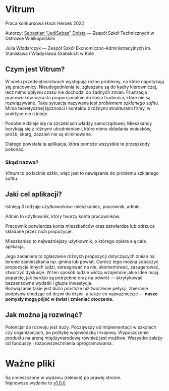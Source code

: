 # Vitrum
<p>Praca konkursowa Hack Heroes 2022</p>
<p>Autorzy: <a href="https://github.com/JediSebas">Sebastian "JediSebas" Dolata</a> — Zespół Szkół Technicznych w Ostrowie Wielkopolskim</p>
<p>Julia Włodarczyk — Zespół Szkół Ekonomiczno-Administracyjnych im. Stanisława i Władysława Grabskich w Kole</p>

## Czym jest Vitrum?
<p>W wielu przedsiębiorstwach występują różne problemy, na które napotykają się pracownicy. Nieudogodnienia te, zgłaszane są do kadry kierowniczej, lecz mimo upływu czasu nie dochodzi do żadnych zmian. Frustracja pracowników wzrasta proporcjonalnie do ilości trudności, które nie są rozwiązywane. Taka sytuacja nazywana jest <i>problemem szklanego sufitu</i>. Mimo teoretycznej łączności i kontaktu z różnymi strukturami firmy, w praktyce nie istnieje.</p>
<p>Podobnie dzieje się na szczeblach władzy samorządowej. Mieszkańcy borykają się z różnymi utrudnieniami, które mimo składania wniosków, próśb, skarg, zażaleń nie są eliminowane.</p>
<p>Dlatego powstała ta aplikacja, która pomoże wszystkie te przeszkody pokonać.</p>

### Skąd nazwa?
<p><i>Vitrum</i> to po łacinie <i>szkło</i>, więc jest to nawiązanie do problemu szklanego sufitu.</p>

## Jaki cel aplikacji?
<p>Istnieją 3 rodzaje użytkowników: mieszkaniec, pracownik, admin.</p>
<p>Admin to użytkownik, który tworzy konta pracowników.</p>
<p>Pracownik potwierdza konta mieszkańców oraz zatwierdza lub odrzuca składane przez nich propozycje.</p>
<p>Mieszkaniec to najważniejszy użytkownik, o którego opiera się cała aplikacja.</p>
<p>Jego zadaniem to zgłaszanie różnych propozycji dotyczących zmian na terenie zamieszkania np. gmina lub powiat. Oprócz tego można zobaczyć propozycje innych ludzi, zareagować na nie, skomentować, zasugerować, stworzyć dyskusje. W ten sposób ludzie widzą wzajemnie jakie idee mają poparcie, jak bardzo są potrzebne oraz na odwrót — skrytykować bezsensowne wydatki i głupie inwestycje.<br />
Rozwiązanie takie jest dużo prostsze niż tworzenie petycji, zbieranie podpisów chodząc od drzwi do drzwi, a także co najważniejsze — <b>nasze pomysły mogą pójść w świat i zmieniać otoczenie.</b></p>

## Jak można ją rozwinąć?
<p>Potencjał do rozwoju jest duży. Począwszy od implementacji w szkołach czy organizacjach, po politykę wojewódzką i krajową. Wypuszczenie produktu na arenę międzynarodową również jest możliwe. Wszystko zależy od funduszy i rozpowszechnienia oprogramowania.</p>

# Ważne pliki
<p>Są umieszczone w wydaniu (release) po prawej stronie.<br />Najnowsze wydanie to <a target="_blank" href="https://github.com/JediSebas/Vitrum/releases/tag/v1.0.0">v1.0.0</a></p>
